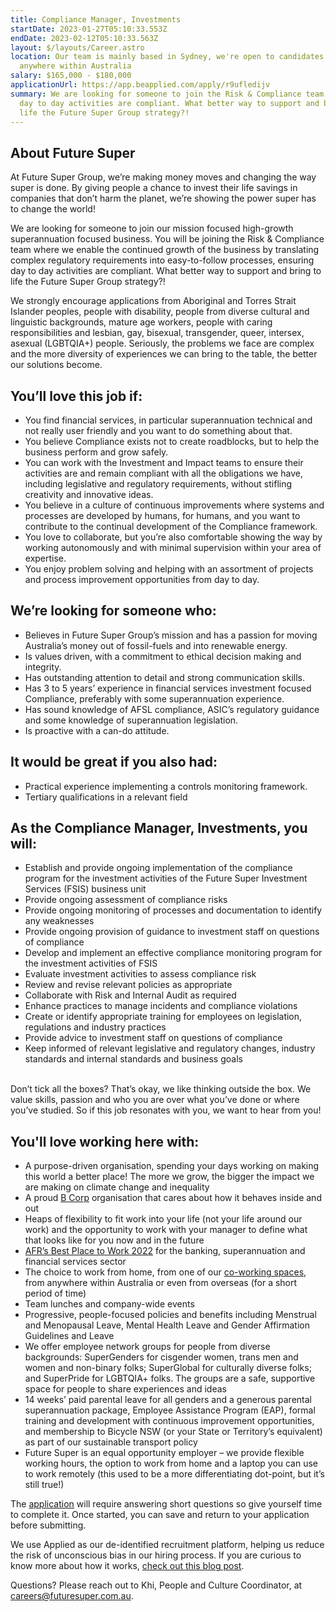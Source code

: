 ```yaml
---
title: Compliance Manager, Investments
startDate: 2023-01-27T05:10:33.553Z
endDate: 2023-02-12T05:10:33.563Z
layout: $/layouts/Career.astro
location: Our team is mainly based in Sydney, we're open to candidates from
  anywhere within Australia
salary: $165,000 - $180,000
applicationUrl: https://app.beapplied.com/apply/r9ufledijv
summary: We are looking for someone to join the Risk & Compliance team, ensuring
  day to day activities are compliant. What better way to support and bring to
  life the Future Super Group strategy?!
---
```

## About Future Super

At Future Super Group, we’re making money moves and changing the way super is done. By giving people a chance to invest their life savings in companies that don’t harm the planet, we’re showing the power super has to change the world!

We are looking for someone to join our mission focused high-growth superannuation focused business. You will be joining the Risk & Compliance team where we enable the continued growth of the business by translating complex regulatory requirements into easy-to-follow processes, ensuring day to day activities are compliant. What better way to support and bring to life the Future Super Group strategy?!

We strongly encourage applications from Aboriginal and Torres Strait Islander peoples, people with disability, people from diverse cultural and linguistic backgrounds, mature age workers, people with caring responsibilities and lesbian, gay, bisexual, transgender, queer, intersex, asexual (LGBTQIA+) people. Seriously, the problems we face are complex and the more diversity of experiences we can bring to the table, the better our solutions become.

## You’ll love this job if:

* You find financial services, in particular superannuation technical and not really user friendly and you want to do something about that.
* You believe Compliance exists not to create roadblocks, but to help the business perform and grow safely.
* You can work with the Investment and Impact teams to ensure their activities are and remain compliant with all the obligations we have, including legislative and regulatory requirements, without stifling creativity and innovative ideas.
* You believe in a culture of continuous improvements where systems and processes are developed by humans, for humans, and you want to contribute to the continual development of the Compliance framework.
* You love to collaborate, but you’re also comfortable showing the way by working autonomously and with minimal supervision within your area of expertise.
* You enjoy problem solving and helping with an assortment of projects and process improvement opportunities from day to day.

## We’re looking for someone who:

* Believes in Future Super Group’s mission and has a passion for moving Australia’s money out of fossil-fuels and into renewable energy.
* Is values driven, with a commitment to ethical decision making and integrity.
* Has outstanding attention to detail and strong communication skills.
* Has 3 to 5 years’ experience in financial services investment focused Compliance, preferably with some superannuation experience.
* Has sound knowledge of AFSL compliance, ASIC’s regulatory guidance and some knowledge of superannuation legislation.
* Is proactive with a can-do attitude.

## It would be great if you also had:

* Practical experience implementing a controls monitoring framework.
* Tertiary qualifications in a relevant field

## As the Compliance Manager, Investments, you will:

* Establish and provide ongoing implementation of the compliance program for the investment activities of the Future Super Investment Services (FSIS) business unit
* Provide ongoing assessment of compliance risks
* Provide ongoing monitoring of processes and documentation to identify any weaknesses
* Provide ongoing provision of guidance to investment staff on questions of compliance
* Develop and implement an effective compliance monitoring program for the investment activities of FSIS
* Evaluate investment activities to assess compliance risk
* Review and revise relevant policies as appropriate
* Collaborate with Risk and Internal Audit as required
* Enhance practices to manage incidents and compliance violations
* Create or identify appropriate training for employees on legislation, regulations and industry practices
* Provide advice to investment staff on questions of compliance
* Keep informed of relevant legislative and regulatory changes, industry standards and internal standards and business goals

\
Don’t tick all the boxes? That’s okay, we like thinking outside the box. We value skills, passion and who you are over what you’ve done or where you’ve studied. So if this job resonates with you, we want to hear from you!

## You'll love working here with:

* A purpose-driven organisation, spending your days working on making this world a better place! The more we grow, the bigger the impact we are making on climate change and inequality
* A proud [B Corp](https://www.bcorporation.net/en-us/certification) organisation that cares about how it behaves inside and out
* Heaps of flexibility to fit work into your life (not your life around our work) and the opportunity to work with your manager to define what that looks like for you now and in the future
* [AFR’s Best Place to Work 2022](https://www.afr.com/work-and-careers/workplace/employee-benefits-catapult-future-super-to-the-top-of-the-ladder-20220421-p5af6m) for the banking, superannuation and financial services sector
* The choice to work from home, from one of our [co-working spaces](https://www.hubaustralia.com/), from anywhere within Australia or even from overseas (for a short period of time)
* Team lunches and company-wide events
* Progressive, people-focused policies and benefits including Menstrual and Menopausal Leave, Mental Health Leave and Gender Affirmation Guidelines and Leave
* We offer employee network groups for people from diverse backgrounds: SuperGenders for cisgender women, trans men and women and non-binary folks; SuperGlobal for culturally diverse folks; and SuperPride for LGBTQIA+ folks. The groups are a safe, supportive space for people to share experiences and ideas
* 14 weeks’ paid parental leave for all genders and a generous parental superannuation package, Employee Assistance Program (EAP), formal training and development with continuous improvement opportunities, and membership to Bicycle NSW (or your State or Territory’s equivalent) as part of our sustainable transport policy
* Future Super is an equal opportunity employer – we provide flexible working hours, the option to work from home and a laptop you can use to work remotely (this used to be a more differentiating dot-point, but it’s still true!)

The [application](https://app.beapplied.com/apply/r9ufledijv) will require answering short questions so give yourself time to complete it. Once started, you can save and return to your application before submitting.

We use Applied as our de-identified recruitment platform, helping us reduce the risk of unconscious bias in our hiring process. If you are curious to know more about how it works, [check out this blog post](https://www.linkedin.com/pulse/how-de-identified-recruitment-improving-diversity-our-veronica/?trackingId=0MnwcX%2BBRQSOTl0oogaIbA%3D%3D).

Questions? Please reach out to Khi, People and Culture Coordinator, at careers@futuresuper.com.au.